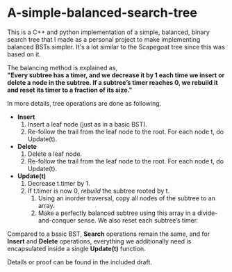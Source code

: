 A-simple-balanced-search-tree
=============

This is a C++ and python implementation of a simple, balanced, binary search tree that I made as a personal project to make implementing balanced BSTs simpler. It's a lot similar to the Scapegoat tree since this was based on it.

The balancing method is explained as, <br/>
**"Every subtree has a timer, and we decrease it by 1 each time we insert or delete a node in the subtree. If a subtree’s timer reaches 0, we rebuild it and reset its timer to a fraction of its size."**


In more details, tree operations are done as following.
- **Insert**
  1. Insert a leaf node (just as in a basic BST).
  2. Re-follow the trail from the leaf node to the root. For each node t, do Update(t).
- **Delete**
    1. Delete a leaf node.
    2. Re-follow the trail from the leaf node to the root. For each node t, do Update(t).
- **Update(t)**
    1. Decrease t.timer by 1.
    2. If t.timer is now 0, *rebuild* the subtree rooted by t.
        1. Using an inorder traversal, copy all nodes of the subtree to an array.
        2. Make a perfectly balanced subtree using this array in a divide-and-conquer sense. We also reset each subtree’s timer.
  
Compared to a basic BST, <strong>Search</strong> operations remain the same, and for **Insert** and **Delete** operations, everything we additionally need is encapsulated inside a single **Update(t)** function.
  
Details or proof can be found in the included draft.
